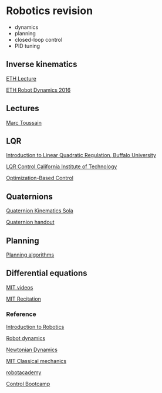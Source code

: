 # Robotics revision

* dynamics
* planning
* closed-loop control
* PID tuning

## Inverse kinematics

[ETH Lecture](https://www.ethz.ch/content/dam/ethz/special-interest/mavt/robotics-n-intelligent-systems/rsl-dam/documents/RobotDynamics2017/4-kinematics_ex.pdf)

[ETH Robot Dynamics 2016](https://www.ethz.ch/content/dam/ethz/special-interest/mavt/robotics-n-intelligent-systems/rsl-dam/documents/RobotDynamics2016/RD2016script.pdf)

## Lectures

[Marc Toussain](https://ipvs.informatik.uni-stuttgart.de/mlr/marc/teaching/14-Robotics/)

## LQR

[Introduction to Linear Quadratic Regulation, Buffalo University](http://www.ccs.neu.edu/home/rplatt/cs5335_2015/slides/lqr_writeup.pdf)

[LQR Control California Institute of Technology](https://www.cds.caltech.edu/~murray/courses/cds110/wi06/lqr.pdf)

[Optimization-Based Control](http://www.cds.caltech.edu/~murray/books/AM05/pdf/obc09-optimal_04Jan09.pdf)

## Quaternions

[Quaternion Kinematics Sola](https://www.ethz.ch/content/dam/ethz/special-interest/mavt/robotics-n-intelligent-systems/rsl-dam/documents/RobotDynamics2016/QuaternionKinematicsSolaForETH.pdf)

[Quaternion handout](http://web.cs.iastate.edu/~cs577/handouts/quaternion.pdf)

## Planning

[Planning algorithms](http://planning.cs.uiuc.edu/bookbig.pdf)

## Differential equations

[MIT videos](https://ocw.mit.edu/courses/mathematics/18-03-differential-equations-spring-2010/video-lectures/)

[MIT Recitation](https://ocw.mit.edu/courses/mathematics/18-03-differential-equations-spring-2010/recitations/)

### Reference

[Introduction to Robotics](https://ocw.mit.edu/courses/mechanical-engineering/2-12-introduction-to-robotics-fall-2005/index.htm)

[Robot dynamics](http://www.rsl.ethz.ch/education-students/lectures/robotdynamics.html)

[Newtonian Dynamics 
](http://farside.ph.utexas.edu/teaching/336k/Newtonhtml/Newtonhtml.html)

[MIT Classical mechanics](https://ocw.mit.edu/courses/physics/8-01sc-classical-mechanics-fall-2016/)

[robotacademy](https://robotacademy.net.au/)

[Control Bootcamp](https://www.youtube.com/watch?v=Pi7l8mMjYVE&list=PLMrJAkhIeNNR20Mz-VpzgfQs5zrYi085m)
